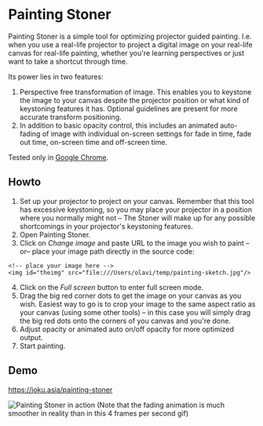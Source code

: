 # Painting Stoner

Painting Stoner is a simple tool for optimizing projector guided painting. I.e. when you use a real-life projector to project a digital image on your real-life canvas for real-life painting, whether you're learning perspectives or just want to take a shortcut through time. 

Its power lies in two features: 
1. Perspective free transformation of image. This enables you to keystone the image to your canvas despite the projector position or what kind of keystoning features it has. Optional guidelines are present for more accurate transform positioning.
2. In addition to basic opacity control, this includes an animated auto-fading of image with individual on-screen settings for fade in time, fade out time, on-screen time and off-screen time.

Tested only in [Google Chrome](https://chrome.google.com).

## Howto
1. Set up your projector to project on your canvas. Remember that this tool has excessive keystoning, so you may place your projector in a position where you normally might not – The Stoner will make up for any possible shortcomings in your projector's keystoning features.
2. Open Painting Stoner.
3. Click on _Change image_ and paste URL to the image you wish to paint  –or–  place your image path directly in the source code:
```
<!-- place your image here -->
<img id="theimg" src="file:///Users/olavi/temp/painting-sketch.jpg"/>
```
4. Click on the <i>Full screen</i> button to enter full screen mode.
5. Drag the big red corner dots to get the image on your canvas as you wish. Easiest way to go is to crop your image to the same aspect ratio as your canvas (using some other tools) – in this case you will simply drag the big red dots onto the corners of you canvas and you're done.
6. Adjust opacity or animated auto on/off opacity for more optimized output.
7. Start painting.

## Demo

https://joku.asia/painting-stoner

![Painting Stoner in action](https://storage.googleapis.com/olaviinha/github/ps-4fps.gif)
(Note that the fading animation is much smoother in reality than in this 4 frames per second gif)
